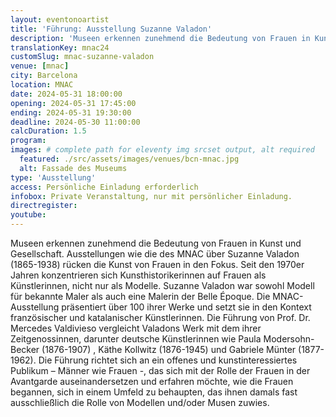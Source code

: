 ```yaml
---
layout: eventonoartist
title: 'Führung: Ausstellung Suzanne Valadon'
description: 'Museen erkennen zunehmend die Bedeutung von Frauen in Kunst und Gesellschaft. Ausstellungen wie die des MNAC über Suzanne Valadon (1865-1938) rücken die Kunst von Frauen in den Fokus.'
translationKey: mnac24
customSlug: mnac-suzanne-valadon
venue: [mnac]
city: Barcelona
location: MNAC
date: 2024-05-31 18:00:00
opening: 2024-05-31 17:45:00
ending: 2024-05-31 19:30:00
deadline: 2024-05-30 11:00:00
calcDuration: 1.5
program:
images: # complete path for eleventy img srcset output, alt required
  featured: ./src/assets/images/venues/bcn-mnac.jpg
  alt: Fassade des Museums
type: 'Ausstellung'
access: Persönliche Einladung erforderlich
infobox: Private Veranstaltung, nur mit persönlicher Einladung.
directregister:
youtube:
---
```


Museen erkennen zunehmend die Bedeutung von Frauen in Kunst und Gesellschaft. Ausstellungen wie die des MNAC über Suzanne Valadon (1865-1938) rücken die Kunst von Frauen in den Fokus. Seit den 1970er Jahren konzentrieren sich Kunsthistorikerinnen auf Frauen als Künstlerinnen, nicht nur als Modelle. Suzanne Valadon war sowohl Modell für bekannte Maler als auch eine Malerin der Belle Époque. Die MNAC-Ausstellung präsentiert über 100 ihrer Werke und setzt sie in den Kontext französischer und katalanischer Künstlerinnen. Die Führung von Prof. Dr. Mercedes Valdivieso vergleicht Valadons Werk mit dem ihrer Zeitgenossinnen, darunter deutsche Künstlerinnen wie Paula Modersohn-Becker (1876-1907) , Käthe Kollwitz (1876-1945) und Gabriele Münter (1877-1962). Die Führung richtet sich an ein offenes und kunstinteressiertes Publikum – Männer wie Frauen -, das sich mit der Rolle der Frauen in der Avantgarde auseinandersetzen und erfahren möchte, wie die Frauen begannen, sich in einem Umfeld zu behaupten, das ihnen damals fast ausschließlich die Rolle von Modellen und/oder Musen zuwies.
